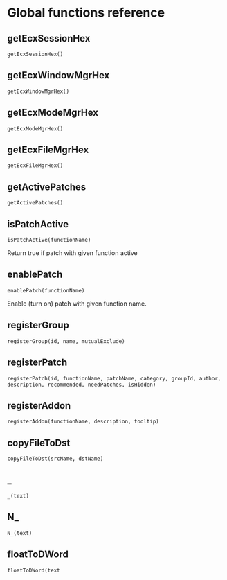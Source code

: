 # Global functions reference

## getEcxSessionHex

``getEcxSessionHex()``


## getEcxWindowMgrHex

``getEcxWindowMgrHex()``

## getEcxModeMgrHex

``getEcxModeMgrHex()``

## getEcxFileMgrHex

``getEcxFileMgrHex()``

## getActivePatches

``getActivePatches()``

## isPatchActive

``isPatchActive(functionName)``

Return true if patch with given function active

## enablePatch

``enablePatch(functionName)``

Enable (turn on) patch with given function name.

## registerGroup

``registerGroup(id, name, mutualExclude)``

## registerPatch

``registerPatch(id, functionName, patchName, category, groupId, author, description, recommended, needPatches, isHidden)``

## registerAddon

``registerAddon(functionName, description, tooltip)``

## copyFileToDst

``copyFileToDst(srcName, dstName)``

## _

``_(text)``

## N_

``N_(text)``

## floatToDWord

``floatToDWord(text``
